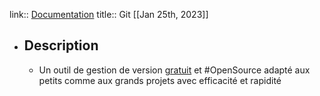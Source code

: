 link:: [Documentation](https://git-scm.com/)
title:: Git
[[Jan 25th, 2023]]

- ## Description
	- Un outil de gestion de version [gratuit](https://git-scm.com/about/free-and-open-source) et #OpenSource adapté aux petits comme aux grands projets avec efficacité et rapidité